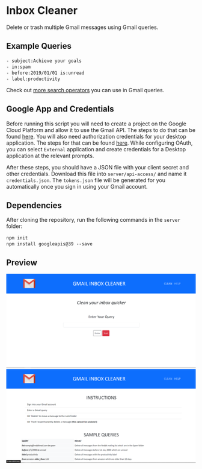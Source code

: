 # Inbox Cleaner
Delete or trash multiple Gmail messages using Gmail queries. 


## Example Queries
```
- subject:Achieve your goals
- in:spam
- before:2019/01/01 is:unread
- label:productivity
```

Check out [more search operators](https://support.google.com/mail/answer/7190?hl=en) you can use in Gmail queries. 


## Google App and Credentials  
Before running this script you will need to create a project on the Google Cloud Platform and allow it to use the Gmail API. The steps to do that can be found [here](https://developers.google.com/workspace/guides/create-project). You will also need authorization credentials for your desktop application. The steps for that can be found [here](https://developers.google.com/workspace/guides/create-credentials). While configuring OAuth, you can select `External` application and create credentials for a Desktop application at the relevant prompts. 

After these steps, you should have a JSON file with your client secret and other credentials. Download this file into `server/api-access/` and name it `credentials.json`. The `tokens.json` file will be generated for you automatically once you sign in using your Gmail account. 


## Dependencies 
After cloning the repository, run the following commands in the `server` folder: 

```
npm init
npm install googleapis@39 --save 
```


## Preview

<img src="readme_assets/home_page.png">


<img src="readme_assets/help_page.png">